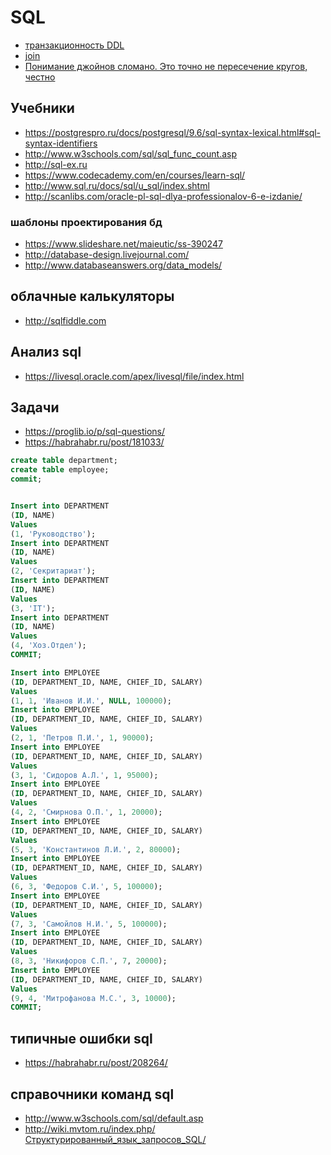 # SQL

 * [транзакционность DDL](https://wiki.postgresql.org/wiki/Transactional_DDL_in_PostgreSQL:_A_Competitive_Analysis)
 * [join](https://habrahabr.ru/post/278087/)
 * [Понимание джойнов сломано. Это точно не пересечение кругов, честно](https://habr.com/ru/post/448072/)

## Учебники

 * https://postgrespro.ru/docs/postgresql/9.6/sql-syntax-lexical.html#sql-syntax-identifiers
 * http://www.w3schools.com/sql/sql_func_count.asp
 * http://sql-ex.ru
 * https://www.codecademy.com/en/courses/learn-sql/
 * http://www.sql.ru/docs/sql/u_sql/index.shtml
 * http://scanlibs.com/oracle-pl-sql-dlya-professionalov-6-e-izdanie/

### шаблоны проектирования бд

 * https://www.slideshare.net/maieutic/ss-390247
 * http://database-design.livejournal.com/
 * http://www.databaseanswers.org/data_models/


## облачные калькуляторы

 * http://sqlfiddle.com

## Анализ sql

 * https://livesql.oracle.com/apex/livesql/file/index.html
 




## Задачи

* https://proglib.io/p/sql-questions/
* https://habrahabr.ru/post/181033/

```sql
create table department;
create table employee;
commit;


Insert into DEPARTMENT
(ID, NAME)
Values
(1, 'Руководство');
Insert into DEPARTMENT
(ID, NAME)
Values
(2, 'Секритариат');
Insert into DEPARTMENT
(ID, NAME)
Values
(3, 'IT');
Insert into DEPARTMENT
(ID, NAME)
Values
(4, 'Хоз.Отдел');
COMMIT;

Insert into EMPLOYEE
(ID, DEPARTMENT_ID, NAME, CHIEF_ID, SALARY)
Values
(1, 1, 'Иванов И.И.', NULL, 100000);
Insert into EMPLOYEE
(ID, DEPARTMENT_ID, NAME, CHIEF_ID, SALARY)
Values
(2, 1, 'Петров П.И.', 1, 90000);
Insert into EMPLOYEE
(ID, DEPARTMENT_ID, NAME, CHIEF_ID, SALARY)
Values
(3, 1, 'Сидоров А.Л.', 1, 95000);
Insert into EMPLOYEE
(ID, DEPARTMENT_ID, NAME, CHIEF_ID, SALARY)
Values
(4, 2, 'Смирнова О.П.', 1, 20000);
Insert into EMPLOYEE
(ID, DEPARTMENT_ID, NAME, CHIEF_ID, SALARY)
Values
(5, 3, 'Константинов Л.И.', 2, 80000);
Insert into EMPLOYEE
(ID, DEPARTMENT_ID, NAME, CHIEF_ID, SALARY)
Values
(6, 3, 'Федоров С.И.', 5, 100000);
Insert into EMPLOYEE
(ID, DEPARTMENT_ID, NAME, CHIEF_ID, SALARY)
Values
(7, 3, 'Самойлов Н.И.', 5, 100000);
Insert into EMPLOYEE
(ID, DEPARTMENT_ID, NAME, CHIEF_ID, SALARY)
Values
(8, 3, 'Никифоров С.П.', 7, 20000);
Insert into EMPLOYEE
(ID, DEPARTMENT_ID, NAME, CHIEF_ID, SALARY)
Values
(9, 4, 'Митрофанова М.С.', 3, 10000);
COMMIT;
```

## типичные ошибки sql

 * https://habrahabr.ru/post/208264/

## справочники команд sql

 * http://www.w3schools.com/sql/default.asp
 * http://wiki.mvtom.ru/index.php/Структурированный_язык_запросов_SQL/
